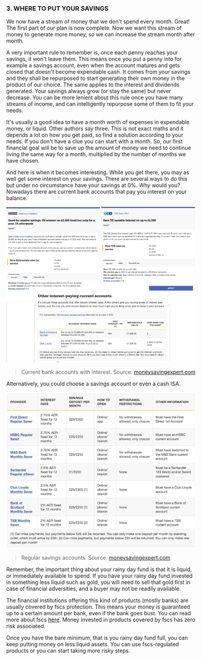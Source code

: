### 3. WHERE TO PUT YOUR SAVINGS

We now have a stream of money that we don't spend every month. Great! The first part of our plan is now complete. Now we want this stream of money to generate more money, so we can increase the stream month after month.

A very important rule to remember is, once each penny reaches your savings, it won't leave them. This means once you put a penny into for example a savings account, even when the account matures and gets closed that doesn't become expendable cash. It comes from your savings and they shall be repurposed to start generating their own money in the product of our choice. The same applies to the interest and dividends generated. Your savings always grow (or stay the same) but never decrease. You can be more lenient about this rule once you have many streams of income, and can intelligently repurpose some of them to fit your needs.

It's usually a good idea to have a month worth of expenses in expendable money, or liquid. Other authors say three. This is not exact maths and it depends a lot on how you get paid, so find a solution according to your needs. If you don't have a clue you can start with a month. So, our first financial goal will be to save up the amount of money we need to continue living the same way for a month, multiplied by the number of months we have chosen.

And here is when it becomes interesting. While you get there, you may as well get some interest on your savings. There are several ways to do this but under no circumstance have your savings at 0%. Why would you? Nowadays there are current bank accounts that pay you interest on your balance.

![Current bank accounts with interest. Source: moneysavingexpert.com](./current.jpg)
> Current bank accounts with interest. Source: [moneysavingexpert.com](moneysavingexpert.com)

Alternatively, you could choose a savings account or even a cash ISA.

![Regular savings accounts. Source: moneysavingexpert.com](./savings.jpg)
> Regular savings accounts. Source: [moneysavingexpert.com](moneysavingexpert.com)

Remember, the important thing about your rainy day fund is that it is liquid, or immediately available to spend. If you have your rainy day fund invested in something less liquid such as gold, you will need to sell that gold first in case of financial adversities, and a buyer may not be readily available.

The financial institutions offering this kind of products (mostly banks) are usually covered by fscs protection. This means your money is guaranteed up to a certain amount per bank, even if the bank goes bust. You can read more about fscs [here](https://www.fscs.org.uk/about-us/). Money invested in products covered by fscs has zero risk associated.

Once you have the bare minimum, that is you rainy day fund full, you can keep putting money on less liquid assets. You can use fscs-regulated products or you can start taking more risky steps.
